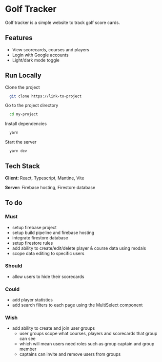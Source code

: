 
# Golf Tracker

Golf tracker is a simple website to track golf score cards.

## Features

- View scorecards, courses and players
- Login with Google accounts
- Light/dark mode toggle

## Run Locally

Clone the project

```bash
  git clone https://link-to-project
```

Go to the project directory

```bash
  cd my-project
```

Install dependencies

```bash
  yarn
```

Start the server

```bash
  yarn dev
```

## Tech Stack

**Client:** React, Typescript, Mantine, Vite

**Server:** Firebase hosting, Firestore database

## To do

### Must

- setup firebase project
- setup build pipeline and firebase hosting
- integrate firestore database
- setup firestore rules
- add ability to create/edit/delete player & course data using modals
- scope data editing to specific users

### Should

- allow users to hide their scorecards

### Could

- add player statistics
- add search filters to each page using the MultiSelect component

### Wish

- add ability to create and join user groups
  - user groups scope what courses, players and scorecards that group can see
  - which will mean users need roles such as group captain and group member
  - captains can invite and remove users from groups
